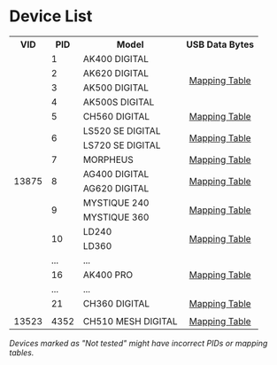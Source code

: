 # Device List

<table>
    <tr>
        <th>VID</th>
        <th>PID</th>
        <th>Model</th>
        <th>USB Data Bytes</th>
    </tr>
    <tr>
        <td rowspan="18">13875</td>
        <td>1</td>
        <td>AK400 DIGITAL</td>
        <td align="center" rowspan="4">
            <a href="tables/ak-series.md">Mapping Table</a>
        </td>
    </tr>
    <tr>
        <td>2</td>
        <td>AK620 DIGITAL</td>
    </tr>
    <tr>
        <td>3</td>
        <td>AK500 DIGITAL</td>
    </tr>
    <tr>
        <td>4</td>
        <td>AK500S DIGITAL</td>
    </tr>
    <tr>
        <td>5</td>
        <td>CH560 DIGITAL</td>
        <td align="center">
            <a href="tables/ch-series.md">Mapping Table</a>
        </td>
    </tr>
    <tr>
        <td rowspan="2">6</td>
        <td>LS520 SE DIGITAL</td>
        <td align="center" rowspan="2">
            <a href="tables/ls-series.md">Mapping Table</a>
        </td>
    </tr>
    <tr>
        <td>LS720 SE DIGITAL</td>
    </tr>
    <tr>
        <td>7</td>
        <td>MORPHEUS</td>
        <td align="center">
            <a href="tables/ch-series.md">Mapping Table</a>
        </td>
    </tr>
    <tr>
        <td rowspan="2">8</td>
        <td>AG400 DIGITAL</td>
        <td align="center" rowspan="2">
            <a href="tables/ag-series.md">Mapping Table</a>
        </td>
    </tr>
    <tr>
        <td>AG620 DIGITAL</td>
    </tr>
    <tr>
        <td rowspan="2">9</td>
        <td>MYSTIQUE 240</td>
        <td align="center" rowspan="2">
            <a href="tables/mystique-series.md">Mapping Table</a>
        </td>
    </tr>
    <tr>
        <td>MYSTIQUE 360</td>
    </tr>
    <tr>
        <td rowspan="2">10</td>
        <td>LD240</td>
        <td align="center" rowspan="2">
            <a href="tables/ld-series.md">Mapping Table</a>
        </td>
    </tr>
    <tr>
        <td>LD360</td>
    </tr>
    <tr>
        <td>...</td>
        <td>...</td>
        <td></td>
    </tr>
    <tr>
        <td>16</td>
        <td>AK400 PRO</td>
        <td align="center">
            <a href="tables/ak400-pro.md">Mapping Table</a>
        </td>
    </tr>
    <tr>
        <td>...</td>
        <td>...</td>
        <td></td>
    </tr>
    <tr>
        <td>21</td>
        <td>CH360 DIGITAL</td>
        <td align="center">
            <a href="tables/ch-series.md">Mapping Table</a>
        </td>
    </tr>
    <tr>
        <td colspan="4"></td>
    </tr>
    <tr>
        <td>13523</td>
        <td>4352</td>
        <td>CH510 MESH DIGITAL</td>
        <td align="center">
            <a href="tables/ch510.md">Mapping Table</a>
        </td>
    </tr>
</table>

*Devices marked as "Not tested" might have incorrect PIDs or mapping tables.*
